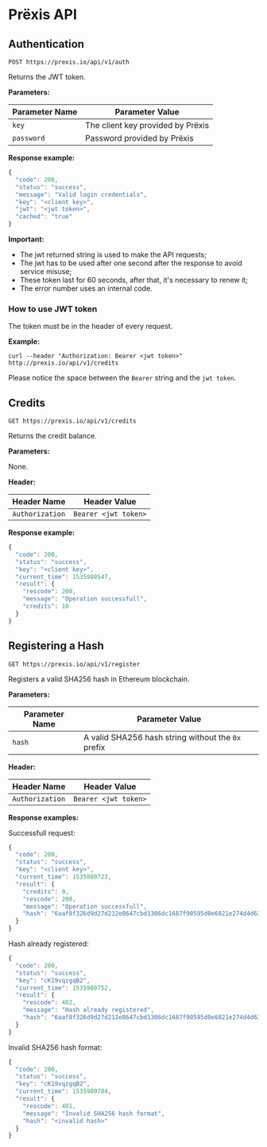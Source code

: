 # Prëxis API

## Authentication

    POST https://prexis.io/api/v1/auth

Returns the JWT token.

**Parameters:**

| Parameter Name | Parameter Value                                                |
| -------------- | -------------------------------------------------------------- |
| `key`          | The client key provided by Prëxis                              |
| `password`     | Password provided by Prëxis                                    |


**Response example:**
```javascript
{
  "code": 200,
  "status": "success",
  "message": "Valid login credentials",
  "key": "<client key>",
  "jwt": "<jwt token>",
  "cached": "true"
}
```

**Important:**

* The jwt returned string is used to make the API requests;
* The jwt has to be used after one second after the response to avoid service misuse;
* These token last for 60 seconds, after that, it's necessary to renew it;
* The error number uses an internal code.


### How to use JWT token

The token must be in the header of every request.

**Example:**

    curl --header "Authorization: Bearer <jwt token>" http://prexis.io/api/v1/credits
    
Please notice the space between the `Bearer` string and the `jwt token`.


## Credits

    GET https://prexis.io/api/v1/credits

Returns the credit balance.

**Parameters:**

None.

**Header:**

| Header Name     | Header Value                                                   |
| --------------- | -------------------------------------------------------------- |
| `Authorization` | `Bearer <jwt token>`                                           |


**Response example:**
```javascript
{
  "code": 200,
  "status": "success",
  "key": "<client key>",
  "current_time": 1535980547,
  "result": {
    "rescode": 200,
    "message": "Operation successfull",
    "credits": 10
  }
}
```

## Registering a Hash

    GET https://prexis.io/api/v1/register

Registers a valid SHA256 hash in Ethereum blockchain.

**Parameters:**

| Parameter Name | Parameter Value                                                |
| -------------- | -------------------------------------------------------------- |
| `hash`         | A valid SHA256 hash string without the `0x` prefix             |


**Header:**

| Header Name     | Header Value                                                   |
| --------------- | -------------------------------------------------------------- |
| `Authorization` | `Bearer <jwt token>`                                           |


**Response examples:**

Successfull request:

```javascript
{
  "code": 200,
  "status": "success",
  "key": "<client key>",
  "current_time": 1535980723,
  "result": {
    "credits": 9,
    "rescode": 200,
    "message": "Operation successfull",
    "hash": "6aaf8f326d9d27d212e8647cbd1306dc1687f90595d0e6821e274d4d6312c387"
  }
}
```

Hash already registered:

```javascript
{
  "code": 200,
  "status": "success",
  "key": "cK19vqzgqB2",
  "current_time": 1535980752,
  "result": {
    "rescode": 402,
    "message": "Hash already registered",
    "hash": "6aaf8f326d9d27d212e8647cbd1306dc1687f90595d0e6821e274d4d6312c387"
  }
}
```

Invalid SHA256 hash format:

```javascript
{
  "code": 200,
  "status": "success",
  "key": "cK19vqzgqB2",
  "current_time": 1535980784,
  "result": {
    "rescode": 401,
    "message": "Invalid SHA256 hash format",
    "hash": "<invalid hash>"
  }
}
```



